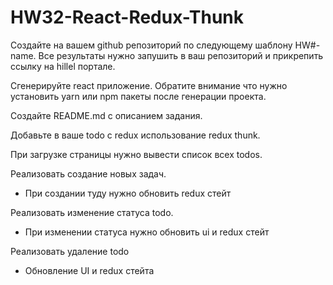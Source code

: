 # HW32-React-Redux-Thunk

Создайте на вашем github репозиторий по следующему шаблону HW#-name. Все результаты нужно запушить в ваш репозиторий и прикрепить ссылку на hillel портале.

Сгенерируйте react приложение. Обратите внимание что нужно установить yarn или npm пакеты после генерации проекта.

Создайте README.md с описанием задания.

Добавьте в ваше todo c redux использование redux thunk. 

При загрузке страницы нужно вывести список всех todos.

Реализовать создание новых задач. 
- При создании туду нужно обновить redux стейт

Реализовать изменение статуса todo. 
- При изменении статуса нужно обновить ui и redux стейт

Реализовать удаление todo
- Обновление UI и redux стейта
